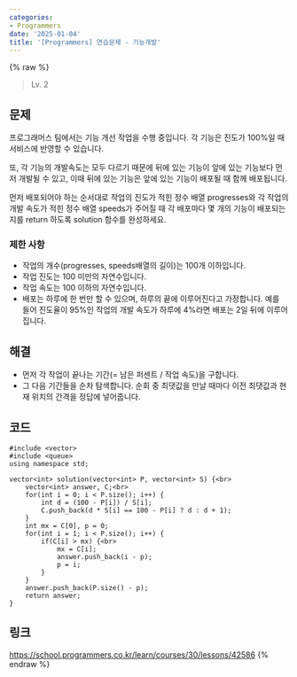 ```yaml
---
categories:
- Programmers
date: '2025-01-04'
title: '[Programmers] 연습문제 - 기능개발'
---
```


{% raw %}
> Lv. 2<br>

## 문제
프로그래머스 팀에서는 기능 개선 작업을 수행 중입니다. 각 기능은 진도가 100%일 때 서비스에 반영할 수 있습니다.

또, 각 기능의 개발속도는 모두 다르기 때문에 뒤에 있는 기능이 앞에 있는 기능보다 먼저 개발될 수 있고, 이때 뒤에 있는 기능은 앞에 있는 기능이 배포될 때 함께 배포됩니다.

먼저 배포되어야 하는 순서대로 작업의 진도가 적힌 정수 배열 progresses와 각 작업의 개발 속도가 적힌 정수 배열 speeds가 주어질 때 각 배포마다 몇 개의 기능이 배포되는지를 return 하도록 solution 함수를 완성하세요.

### 제한 사항
-   작업의 개수(progresses, speeds배열의 길이)는 100개 이하입니다.
-   작업 진도는 100 미만의 자연수입니다.
-   작업 속도는 100 이하의 자연수입니다.
-   배포는 하루에 한 번만 할 수 있으며, 하루의 끝에 이루어진다고 가정합니다. 예를 들어 진도율이 95%인 작업의 개발 속도가 하루에 4%라면 배포는 2일 뒤에 이루어집니다.

## 해결
- 먼저 각 작업이 끝나는 기간(= 남은 퍼센트 / 작업 속도)을 구합니다.
- 그 다음 기간들을 순차 탐색합니다. 순회 중 최댓값을 만날 때마다 이전 최댓값과 현재 위치의 간격을 정답에 넣어줍니다.

## 코드
```
#include <vector>
#include <queue>
using namespace std;

vector<int> solution(vector<int> P, vector<int> S) {<br>
    vector<int> answer, C;<br>
    for(int i = 0; i < P.size(); i++) {
        int d = (100 - P[i]) / S[i];
        C.push_back(d * S[i] == 100 - P[i] ? d : d + 1);
    }
    int mx = C[0], p = 0;
    for(int i = 1; i < P.size(); i++) {
        if(C[i] > mx) {<br>
            mx = C[i];
            answer.push_back(i - p);
            p = i;
        }
    }
    answer.push_back(P.size() - p);
    return answer;
}
```

## 링크
https://school.programmers.co.kr/learn/courses/30/lessons/42586
{% endraw %}